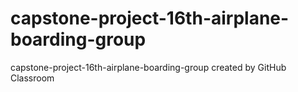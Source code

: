 # capstone-project-16th-airplane-boarding-group
capstone-project-16th-airplane-boarding-group created by GitHub Classroom
